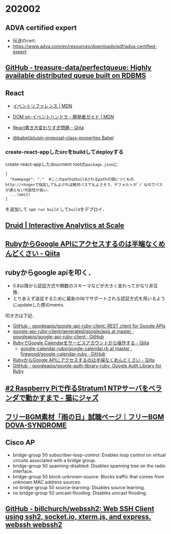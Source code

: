 # 202002

## ADVA certified expert
- 伝送のcert.
- https://www.adva.com/en/resources/downloads/pdf/adva-certified-expert

## [GitHub - treasure-data/perfectqueue: Highly available distributed queue built on RDBMS](https://github.com/treasure-data/perfectqueue)

## React
- [イベントリファレンス | MDN](https://developer.mozilla.org/ja/docs/Web/Events)
- [DOM on-イベントハンドラ - 開発者ガイド | MDN](https://developer.mozilla.org/ja/docs/Web/Guide/Events/Event_handlers)

- [React書き方変わりすぎ問題 - Qiita](https://qiita.com/like_and_co/items/2fa742c2812a4c3c654f)

- [@babel/plugin-proposal-class-properties Babel](https://babeljs.io/docs/plugins/transform-class-properties/)

### create-react-appしたsrcをbuildしてdeployする
create-react-appしたdoucment rootの`package.json`に
```
[
  "homepage": "."  #ここのpathはbuildされるpathの頭につくもの．http://<hoge>で指定してもよければ絶対パスでもよさそう．デフォルトが`/`なのでパスが通らない可能性が高い．
  ...(omit)
]
```
を追加して
`npm run build`
して`build`をデプロイ．

## [Druid | Interactive Analytics at Scale](https://druid.apache.org/)

## [RubyからGoogle APIにアクセスするのは半端なくめんどくさい - Qiita](https://qiita.com/ts-3156/items/1f84d06e50795a9df4c8)

## rubyからgoogle apiを叩く．
- 0.8以降から認証方式や関数のスキーマなどが大きく変わってかなり非互換．
- とりあえず追従するために最新のlibでサポートされる認証方式を用いるようにupdateした際のmemo.

叩き方は下記．
- [GitHub - googleapis/google-api-ruby-client: REST client for Google APIs](https://github.com/googleapis/google-api-ruby-client)
- [google-api-ruby-client/generated/google/apis at master · googleapis/google-api-ruby-client · GitHub](https://github.com/googleapis/google-api-ruby-client/tree/master/generated/google/apis)
- [RubyでGoogle Calendarをサービスアカウントから操作する - Qiita](https://qiita.com/hotpepsi/items/9467adf0c01798b3e212)
  - [google-calendar-ruby/google-calendar.rb at master · firewood/google-calendar-ruby · GitHub](https://github.com/firewood/google-calendar-ruby/blob/master/google-calendar.rb)
- [RubyからGoogle APIにアクセスするのは半端なくめんどくさい - Qiita](https://qiita.com/ts-3156/items/1f84d06e50795a9df4c8)
- [GitHub - googleapis/google-auth-library-ruby: Google Auth Library for Ruby](https://github.com/googleapis/google-auth-library-ruby)

## [#2 Raspberry Piで作るStratum1 NTPサーバをベランダで動かすまで - 猫にジャズ](https://notchi.hatenablog.jp/entry/2019/05/06/165659)

## [フリーBGM素材「雨の日」試聴ページ｜フリーBGM DOVA-SYNDROME](https://dova-s.jp/bgm/play10305.html)

## Cisco AP
- bridge-group 50 subscriber-loop-control: Enables loop control on virtual circuits associated with a bridge group.
- bridge-group 50 spanning-disabled: Disables spanning tree on the radio interface.
- bridge-group 50 block-unknown-source: Blocks traffic that comes from unknown MAC address sources.
- no bridge-group 50 source-learning: Disables source learning.
- no bridge-group 50 unicast-flooding: Disables unicast flooding.

## [GitHub - billchurch/webssh2: Web SSH Client using ssh2, socket.io, xterm.js, and express. webssh webssh2](https://github.com/billchurch/webssh2)